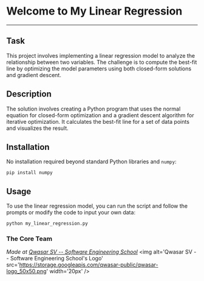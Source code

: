 # Welcome to My Linear Regression

***

## Task
This project involves implementing a linear regression model to analyze the relationship between two variables. The challenge is to compute the best-fit line by optimizing the model parameters using both closed-form solutions and gradient descent.

## Description
The solution involves creating a Python program that uses the normal equation for closed-form optimization and a gradient descent algorithm for iterative optimization. It calculates the best-fit line for a set of data points and visualizes the result.

## Installation
No installation required beyond standard Python libraries and `numpy`:
```
pip install numpy
```

## Usage
To use the linear regression model, you can run the script and follow the prompts or modify the code to input your own data:
```
python my_linear_regression.py
```

### The Core Team

<span><i>Made at <a href='https://qwasar.io'>Qwasar SV -- Software Engineering School</a></i></span>
<span><img alt='Qwasar SV -- Software Engineering School's Logo' src='https://storage.googleapis.com/qwasar-public/qwasar-logo_50x50.png' width='20px' /></span>